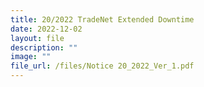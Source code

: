 ```yaml
---
title: 20/2022 TradeNet Extended Downtime
date: 2022-12-02
layout: file
description: ""
image: ""
file_url: /files/Notice 20_2022_Ver_1.pdf
---
```

